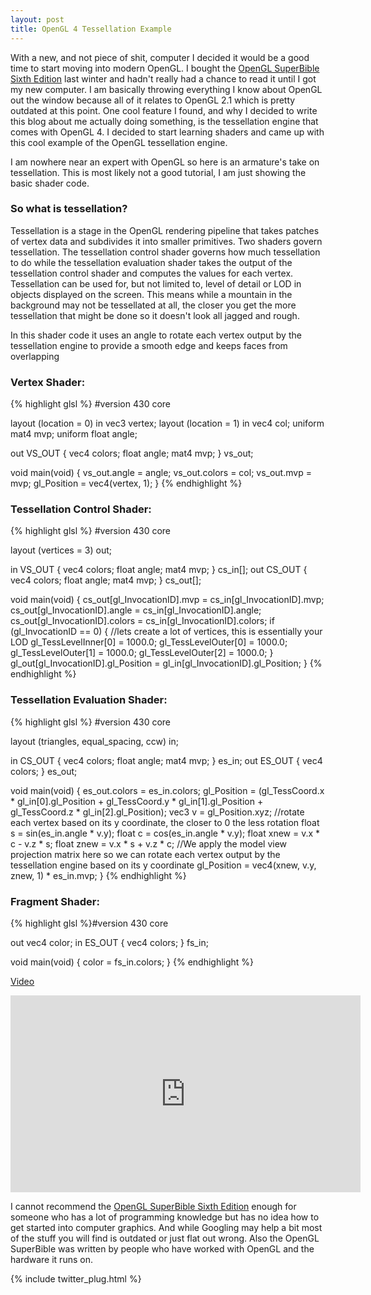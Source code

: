 ```yaml
---
layout: post
title: OpenGL 4 Tessellation Example
---
```


With a new, and not piece of shit, computer I decided it would be a good time to start moving into modern OpenGL. I bought the [OpenGL SuperBible Sixth Edition](http://www.openglsuperbible.com/) last winter and hadn't really had a chance to read it until I got my new computer. I am basically throwing everything I know about OpenGL out the window because all of it relates to OpenGL 2.1 which is pretty outdated at this point. One cool feature I found, and why I decided to write this blog about me actually doing something, is the tessellation engine that comes with OpenGL 4. I decided to start learning shaders and came up with this cool example of the OpenGL tessellation engine.

I am nowhere near an expert with OpenGL so here is an armature's take on tessellation. This is most likely not a good tutorial, I am just showing the basic shader code.

### So what is tessellation?
Tessellation is a stage in the OpenGL rendering pipeline that takes patches of vertex data and subdivides it into smaller primitives. Two shaders govern tessellation. The tessellation control shader governs how much tessellation to do while the tessellation evaluation shader takes the output of the tessellation control shader and computes the values for each vertex. Tessellation can be used for, but not limited to, level of detail or LOD in objects displayed on the screen. This means while a mountain in the background may not be tessellated at all, the closer you get the more tessellation that might be done so it doesn't look all jagged and rough.

In this shader code it uses an angle to rotate each vertex output by the tessellation engine to provide a smooth edge and keeps faces from overlapping

### Vertex Shader:
{% highlight glsl %}
#version 430 core

layout (location = 0) in vec3 vertex;
layout (location = 1) in vec4 col;
uniform mat4 mvp;
uniform float angle;

out VS_OUT
{
	vec4 colors;
	float angle;
	mat4 mvp;
} vs_out;

void main(void)
{
	vs_out.angle = angle;
	vs_out.colors = col;
	vs_out.mvp = mvp;
	gl_Position = vec4(vertex, 1);
}
{% endhighlight %}

### Tessellation Control Shader:
{% highlight glsl %}
#version 430 core

layout (vertices = 3) out;

in VS_OUT
{
	vec4 colors;
	float angle;
	mat4 mvp;
} cs_in[];
out CS_OUT
{
	vec4 colors;
	float angle;
	mat4 mvp;
} cs_out[];

void main(void)
{
	cs_out[gl_InvocationID].mvp = cs_in[gl_InvocationID].mvp;
	cs_out[gl_InvocationID].angle = cs_in[gl_InvocationID].angle;
	cs_out[gl_InvocationID].colors = cs_in[gl_InvocationID].colors;
	if (gl_InvocationID == 0)
	{
		//lets create a lot of vertices, this is essentially your LOD
		gl_TessLevelInner[0] = 1000.0;
		gl_TessLevelOuter[0] = 1000.0;
		gl_TessLevelOuter[1] = 1000.0;
		gl_TessLevelOuter[2] = 1000.0;
	}
	gl_out[gl_InvocationID].gl_Position = gl_in[gl_InvocationID].gl_Position;
}
{% endhighlight %}

### Tessellation Evaluation Shader:
{% highlight glsl %}
#version 430 core

layout (triangles, equal_spacing, ccw) in;

in CS_OUT
{
	vec4 colors;
	float angle;
	mat4 mvp;
} es_in;
out ES_OUT
{
	vec4 colors;
} es_out;

void main(void)
{
	es_out.colors = es_in.colors;
	gl_Position = (gl_TessCoord.x * gl_in[0].gl_Position +
				   gl_TessCoord.y * gl_in[1].gl_Position + 
				   gl_TessCoord.z * gl_in[2].gl_Position);
	vec3 v = gl_Position.xyz;
	//rotate each vertex based on its y coordinate, the closer to 0 the less rotation
	float s = sin(es_in.angle * v.y);
	float c = cos(es_in.angle * v.y);
	float xnew = v.x * c - v.z * s;
	float znew = v.x * s + v.z * c;
	//We apply the model view projection matrix here so we can rotate each vertex output by the tessellation engine based on its y coordinate
	gl_Position = vec4(xnew, v.y, znew, 1) * es_in.mvp;
}
{% endhighlight %}

### Fragment Shader:
{% highlight glsl %}#version 430 core

out vec4 color;
in ES_OUT
{
	vec4 colors;
} fs_in;

void main(void)
{
	color = fs_in.colors;
}
{% endhighlight %}

[Video](https://youtu.be/sOfyvtNvlJ8)

<iframe width="560" height="315" src="https://www.youtube.com/embed/sOfyvtNvlJ8" frameborder="0" allowfullscreen></iframe>

I cannot recommend the [OpenGL SuperBible Sixth Edition](http://www.openglsuperbible.com/) enough for someone who has a lot of programming knowledge but has no idea how to get started into computer graphics. And while Googling may help a bit most of the stuff you will find is outdated or just flat out wrong. Also the OpenGL SuperBible was written by people who have worked with OpenGL and the hardware it runs on.

{% include twitter_plug.html %}